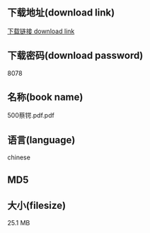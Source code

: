 ## 下载地址(download link)
[下载链接 download link](https://tutu365.netlify.app/?s=500%E8%94%A1%E9%94%B7.pdf)

## 下载密码(download password)
8078

## 名称(book name)
500蔡锷.pdf.pdf

## 语言(language)
chinese

## MD5


## 大小(filesize)
25.1 MB
